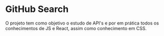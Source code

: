 # GitHub Search

O projeto tem como objetivo o estudo de API's e por em prática todos os conhecimentos de JS e React,
assim como conhecimento em CSS.

